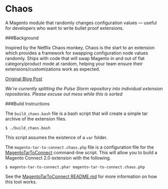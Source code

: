 Chaos
=====

A Magento module that randomly changes configuration values — useful for developers who want to write bullet proof extensions. 

###Background

Inspired by the Netflix Chaos monkey, Chaos is the start to an extension which provides a framework for swapping configuration node values randomly.  Ships with code that will swap Magento in and out of flat category/product mode at random, helping your team ensure their extensions/customizations work as expected. 

<a href="http://alanstorm.com/magento_flat_collection_chaos">Original Blog Post</a>

*We're currently splitting the Pulse Storm repository into individual extension repositories.  Please excuse out mess while this is sorted*

###Build Instructions

The `build_chaos.bash` file is a bash script that will create a simple tar archive of the extension files. 

    $ ./build_chaos.bash
    
This script assumes the existence of a `var` folder.    

The `magento-tar-to-connect.chaos.php` file is a configuration file for the <a href="https://github.com/astorm/MagentoTarToConnect/">MagentoTarToConnect</a> command-line script.  This will allow you to build a Magento Connect 2.0 extension with the following.

    $ magento-tar-to-connect.phar magento-tar-to-connect.chaos.php
    
See the <a href="https://github.com/astorm/MagentoTarToConnect/#readme">MagentoTarToConnect README.md</a> for more information on how this tool works.     